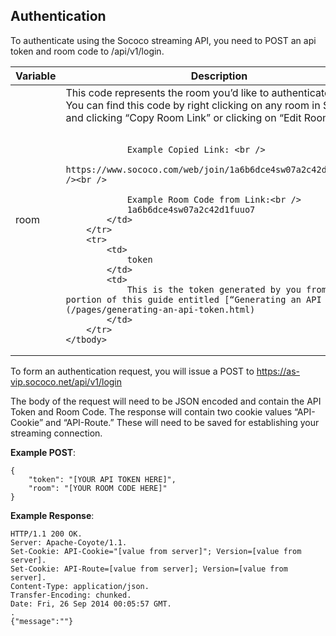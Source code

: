 Authentication
---

To authenticate using the Sococo streaming API, you need to POST an api token and room code to /api/v1/login.

<table class="table table-bordered">
	<thead>
		<tr>
			<th>
				Variable
			</th>
			<th>
				Description
			</th>
		</tr>
	</thead>
	<tbody>
		<tr>
			<td>
				room
			</td>
			<td>
				This code represents the room you’d like to authenticate into. You can find this code by right clicking on any room in Sococo and clicking “Copy Room Link” or clicking on “Edit Room”<br /><br />

				Example Copied Link: <br />
				https://www.sococo.com/web/join/1a6b6dce4sw07a2c42d1fuuo7<br /><br />

				Example Room Code from Link:<br />
				1a6b6dce4sw07a2c42d1fuuo7
			</td>
		</tr>
		<tr>
			<td>
				token
			</td>
			<td>
				This is the token generated by you from the portion of this guide entitled [“Generating an API Token”](/pages/generating-an-api-token.html)
			</td>
		</tr>
	</tbody>
</table>

To form an authentication request, you will issue a POST to https://as-vip.sococo.net/api/v1/login

The body of the request will need to be JSON encoded and contain the API Token and Room Code. The response will contain two cookie values “API-Cookie” and “API-Route.” These will need to be saved for establishing your streaming connection.

**Example POST**:
```
{
	"token": "[YOUR API TOKEN HERE]",
	"room": "[YOUR ROOM CODE HERE]"
}
```

**Example Response**:
```
HTTP/1.1 200 OK.
Server: Apache-Coyote/1.1.
Set-Cookie: API-Cookie="[value from server]"; Version=[value from server].
Set-Cookie: API-Route=[value from server]; Version=[value from server].
Content-Type: application/json.
Transfer-Encoding: chunked.
Date: Fri, 26 Sep 2014 00:05:57 GMT.
.
{"message":""}
```
